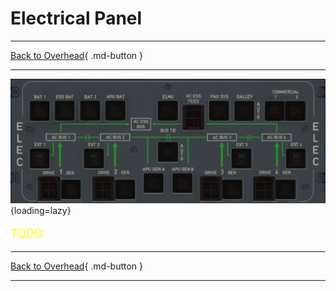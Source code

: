 # Electrical Panel

---

[Back to Overhead](../overviews/ovhd.md){ .md-button }

---

![Electrical Panel](../../../assets/a380x-briefing/flight-deck/ovhd/elec-panel.png "Electrical Panel"){loading=lazy}

[//]: # (TODO API Doc Link)

[//]: # (TODO)
<p style="color:yellow; font-size:18px;">TODO: </p>

---

[Back to Overhead](../overviews/ovhd.md){ .md-button }

---

